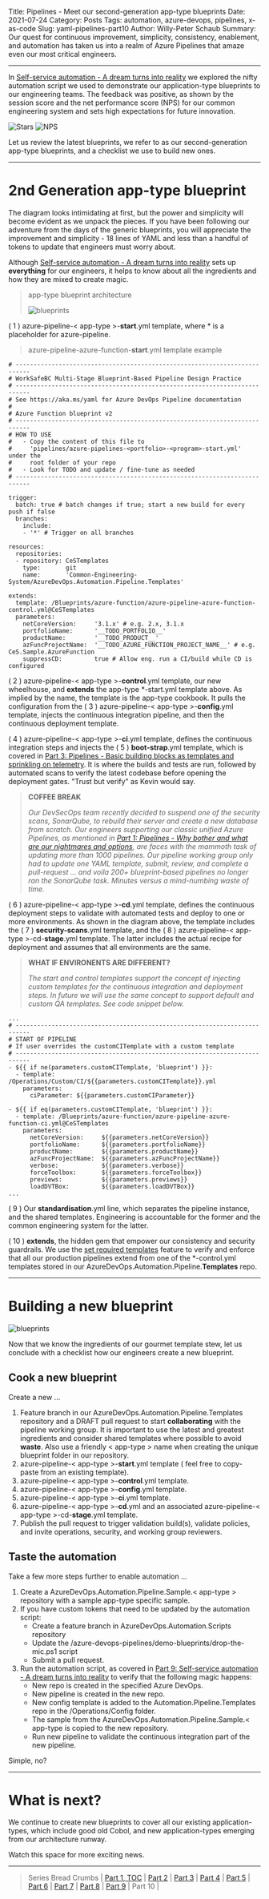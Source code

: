 Title: Pipelines - Meet our second-generation app-type blueprints
Date: 2021-07-24
Category: Posts
Tags: automation, azure-devops, pipelines, x-as-code
Slug: yaml-pipelines-part10
Author: Willy-Peter Schaub
Summary: Our quest for continuous improvement, simplicity, consistency, enablement, and automation has taken us into a realm of Azure Pipelines that amaze even our most critical engineers. 

---

In [Self-service automation - A dream turns into reality](/yaml-pipelines-part9.html) we explored the nifty automation script we used to demonstrate our application-type blueprints to our engineering teams. The feedback was positive, as shown by the session score and the net performance score (NPS) for our common engineering system and sets high expectations for future innovation.

![Stars](/images/moving-hundreds-of-pipeline-snowflakes-part10-1.png) ![NPS](/images/moving-hundreds-of-pipeline-snowflakes-part10-2.png)

Let us review the latest blueprints, we refer to as our second-generation app-type blueprints, and a checklist we use to build new ones.

---

# 2nd Generation app-type blueprint

The diagram looks intimidating at first, but the power and simplicity will become evident as we unpack the pieces. If you have been following our adventure from the days of the generic blueprints, you will appreciate the improvement and simplicity - 18 lines of YAML and less than a handful of tokens to update that engineers must worry about.

Although [Self-service automation - A dream turns into reality](/yaml-pipelines-part9.html) sets up **everything** for our engineers, it helps to know about all the ingredients and how they are mixed to create magic.


> app-type blueprint architecture
>
> ![blueprints](/images/moving-hundreds-of-pipeline-snowflakes-part10-3.png)


( 1 ) azure-pipeline-< app-type >-**start**.yml template, where * is a placeholder for azure-pipeline. 


> azure-pipeline-azure-function-**start**.yml template example

```
# --------------------------------------------------------------------------
# WorkSafeBC Multi-Stage Blueprint-Based Pipeline Design Practice
# --------------------------------------------------------------------------
# See https://aka.ms/yaml for Azure DevOps Pipeline documentation
#
# Azure Function blueprint v2
# --------------------------------------------------------------------------
# HOW TO USE
#   - Copy the content of this file to 
#     'pipelines/azure-pipelines-<portfolio>-<program>-start.yml' under the 
#     root folder of your repo
#   - Look for TODO and update / fine-tune as needed
# --------------------------------------------------------------------------

trigger:
  batch: true # batch changes if true; start a new build for every push if false
  branches:
    include:
    - '*' # Trigger on all branches

resources:
  repositories:
  - repository: CeSTemplates
    type:       git
    name:       'Common-Engineering-System/AzureDevOps.Automation.Pipeline.Templates'

extends:
  template: /Blueprints/azure-function/azure-pipeline-azure-function-control.yml@CeSTemplates
  parameters:
    netCoreVersion:     '3.1.x' # e.g. 2.x, 3.1.x
    portfolioName:      '__TODO_PORTFOLIO__'
    productName:        '__TODO_PRODUCT__'
    azFuncProjectName:  '__TODO_AZURE_FUNCTION_PROJECT_NAME__' # e.g. CeS.Sample.AzureFunction
    suppressCD:         true # Allow eng. run a CI/build while CD is configured
```

( 2 ) azure-pipeline-< app-type >-**control**.yml template, our new wheelhouse, and **extends** the app-type *-start.yml template above. As implied by the name, the template is the app-type cookbook. It pulls the configuration from the ( 3 ) azure-pipeline-< app-type >-**config**.yml template, injects the continuous integration pipeline, and then the continuous deployment template.

( 4 ) azure-pipeline-< app-type >-**ci**.yml template, defines the continuous integration steps and injects the ( 5 ) **boot-strap**.yml template, which is covered in [Part 3: Pipelines - Basic building blocks as templates and sprinkling on telemetry](/yaml-pipelines-part3.html). It is where the builds and tests are run, followed by automated scans to verify the latest codebase before opening the deployment gates. "Trust but verify" as Kevin would say.


> **COFFEE BREAK**
>
> *Our DevSecOps team recently decided to suspend one of the security scans, SonarQube, to rebuild their server and create a new database from scratch. Our engineers supporting our classic unified Azure Pipelines, as mentioned in [Part 1: Pipelines - Why bother and what are our nightmares and options](/why-pipelines-part1.html), are faces with the mammoth task of updating more than 1000 pipelines. Our pipeline working group only had to update one YAML template, submit, review, and complete a pull-request ... and voila 200+ blueprint-based pipelines no longer ran the SonarQube task. Minutes versus a mind-numbing waste of time.*


( 6 ) azure-pipeline-< app-type >-**cd**.yml template, defines the continuous deployment steps to validate with automated tests and deploy to one or more environments. As shown in the diagram above, the template includes the ( 7 ) **security-scans**.yml template, and the ( 8 ) azure-pipeline-< app-type >-cd-**stage**.yml template. The latter includes the actual recipe for deployment and assumes that all environments are the same. 


> **WHAT IF ENVIRONENTS ARE DIFFERENT?**
>
> *The start and control templates support the concept of injecting custom templates for the continuous integration and deployment steps. In future we will use the same concept to support default and custom QA templates. See code snippet below.* 

```
...
# --------------------------------------------------------------------------
# START OF PIPELINE
# If user overrides the customCITemplate with a custom template
# --------------------------------------------------------------------------
- ${{ if ne(parameters.customCITemplate, 'blueprint') }}:
  - template: /Operations/Custom/CI/${{parameters.customCITemplate}}.yml
    parameters:
      ciParameter: ${{parameters.customCIParameter}}

- ${{ if eq(parameters.customCITemplate, 'blueprint') }}:
  - template: /Blueprints/azure-function/azure-pipeline-azure-function-ci.yml@CeSTemplates
    parameters:
      netCoreVersion:     ${{parameters.netCoreVersion}}
      portfolioName:      ${{parameters.portfolioName}}
      productName:        ${{parameters.productName}}
      azFuncProjectName:  ${{parameters.azFuncProjectName}}
      verbose:            ${{parameters.verbose}}
      forceToolbox:       ${{parameters.forceToolbox}}
      previews:           ${{parameters.previews}}
      loadDVTBox:         ${{parameters.loadDVTBox}}
...
```

( 9 ) Our **standardisation**.yml line, which separates the pipeline instance, and the shared templates. Engineering is accountable for the former and the common engineering system for the latter.

( 10 ) **extends**, the hidden gem that empower our consistency and security guardrails. We use the [set required templates](https://github.com/MicrosoftDocs/azure-devops-docs/blob/master/docs/pipelines/security/templates.md#set-required-templates) feature to verify and enforce that all our production pipelines extend from one of the *-control.yml templates stored in our AzureDevOps.Automation.Pipeline.**Templates** repo.

---

# Building a new blueprint

![blueprints](/images/moving-hundreds-of-pipeline-snowflakes-part10-4.png)

Now that we know the ingredients of our gourmet template stew, let us conclude with a checklist how our engineers create a new blueprint. 

## Cook a new blueprint

Create a new ...

1. Feature branch in our AzureDevOps.Automation.Pipeline.Templates repository and a DRAFT pull request to start **collaborating** with the pipeline working group. It is important to use the latest and greatest ingredients and consider shared templates where possible to avoid **waste**. Also use a friendly < app-type > name when creating the unique blueprint folder in our repository.
2. azure-pipeline-< app-type >-**start**.yml template ( feel free to copy-paste from an existing template).
3. azure-pipeline-< app-type >-**control**.yml template.
4. azure-pipeline-< app-type >-**config**.yml template.
5. azure-pipeline-< app-type >-**ci**.yml template.
6. azure-pipeline-< app-type >-**cd**.yml and an associated azure-pipeline-< app-type >-cd-**stage**.yml template.
7. Publish the pull request to trigger validation build(s), validate policies, and invite operations, security, and working group reviewers.

## Taste the automation

Take a few more steps further to enable automation ...

1. Create a AzureDevOps.Automation.Pipeline.Sample.< app-type > repository with a sample app-type specific sample.
2. If you have custom tokens that need to be updated by the automation script:
    - Create a feature branch in AzureDevOps.Automation.Scripts repository
    - Update the /azure-devops-pipelines/demo-blueprints/drop-the-mic.ps1 script
    - Submit a pull request.
3. Run the automation script, as covered in [Part 9: Self-service automation - A dream turns into reality](/yaml-pipelines-part9.html) to verify that the following magic happens:
    - New repo is created in the specified Azure DevOps.
    - New pipeline is created in the new repo.
    - New config template is added to the Automation.Pipeline.Templates repo in the /Operations/Config folder.
    - The sample from the AzureDevOps.Automation.Pipeline.Sample.< app-type  is copied to the new repository.
    - Run new pipeline to validate the continuous integration part of the new pipeline.


Simple, no?

---

# What is next?

We continue to create new blueprints to cover all our existing application-types, which include good old Cobol, and new application-types emerging from our architecture runway. 

Watch this space for more exciting news.

---

> Series Bread Crumbs | [Part 1, TOC](/why-pipelines-part1.html) | [Part 2](/yaml-pipelines-part2.html) | [Part 3](/yaml-pipelines-part3.html) | [Part 4](/yaml-pipelines-part4.html) | [Part 5](/yaml-pipelines-part5.html) | [Part 6](/yaml-pipelines-part6.html) | [Part 7](/yaml-pipelines-part7.html) | [Part 8](/yaml-pipelines-part8.html) | [Part 9](/yaml-pipelines-part9.html) | Part 10 |


